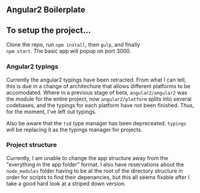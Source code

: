 ## Angular2 Boilerplate

## To setup the project...

Clone the repo, run ```npm install```, then ```gulp```, and finally  
```npm start```. The basic app will popup on port 3000.


### Angular2 typings

Currently the angular2 typings have been retracted. From what I 
can tell, this is due in a change of architechure that allows
different platforms to be accomodated. Where in a previous stage
of beta, ```angular2/angular2``` was the module for the entire
project, now ```angular2/platform``` splits into several codebases,
and the typings for each platform have not been finished. Thus, for
the moment, I've left out typings.

Also be aware that the ```tsd``` type manager has been depreceated.
```typings``` will be replacing it as the typings manager for
projects.


### Project structure 

Currently, I am unable to change the app structure away from the 
"everything in the app folder" format. I also have reservations
about the ```node_modules``` folder having to be at the root of 
the directory structure in order for scripts to find their 
depenancies, but this all seems fixable after I take a good hard
look at a striped down version. 



